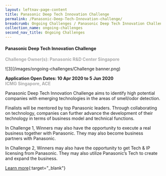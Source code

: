 ```yaml
---
layout: leftnav-page-content
title: Panasonic Deep Tech Innovation Challenge
permalink: /Panasonic-Deep-Tech-Innovation-challenge/
breadcrumb: Ongoing Challenges / Panasonic Deep Tech Innovation Challenge
collection_name: ongoing-challenges
second_nav_title: Ongoing Challenges
---
```

#### Panasonic Deep Tech Innovation Challenge

<font color="#a9a9a9"><b>Challenge Owner(s): Panasonic R&D Center Singapore</b></font>

![3](/images/ongoing-challenges/Challenge banner.png)

**Application Open Dates: 10 Apr 2020 to 5 Jun 2020**<br>
<font color=" #a9a9a9"><b>ICMG Singapore, ACE</b></font>

Panasonic Deep Tech Innovation Challenge aims to identify high potential companies with emerging technologies in the areas of smell/odor detection.
 
Finalists will be mentored by top Panasonic leaders. Through collaborating on technology, companies can further advance the development of their technology in terms of business model and technical functions.
 
In Challenge 1, Winners may also have the opportunity to execute a real business together with Panasonic. They may also become business partners with Panasonic.
 
In Challenge 2, Winners may also have the opportunity to get Tech & IP licensing from Panasonic. They may also utilize Panasonic’s Tech to create and expand the business.

[Learn more](https://www.panasonic-dtic.com/){:target="_blank"}
